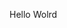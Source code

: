 Hello Wolrd












































































































































































































































































































































































































































































































































































































































































































































































































































































































































































































































































































































































































































































































































































































































































































































































































































































































































































































































































































































































































































































































































































































































































































































































































































































































































































































































































































































































































































































































































































































































































































































































































































































































































































































































































































































































































































































































































































































































































































































































































































































































































































